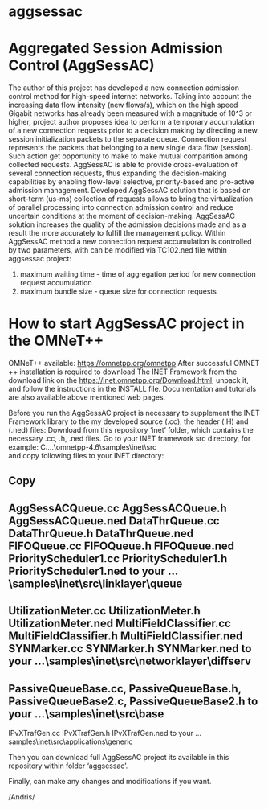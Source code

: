 # aggsessac
Aggregated Session Admission Control (AggSessAC)
==================================
  The author of this project has developed a new connection admission control method for high-speed internet networks. Taking into account the increasing data flow intensity (new flows/s), which on the high speed Gigabit networks has already been measured with a magnitude of 10^3 or higher, project author proposes idea to perform a temporary accumulation of a new connection requests prior to a decision making by directing a new session initialization packets to the separate queue. Connection request represents the packets that belonging to a new single data flow (session). Such action get opportunity to make to make mutual comparition among collected requests. AggSessAC is able to provide cross-evaluation of several connection requests, thus expanding the decision-making capabilities by enabling flow-level selective, priority-based and pro-active admission management. Developed AggSessAC solution that is based on short-term (us-ms) collection of requests allows to bring the virtualization of parallel processing into connection admission control and reduce uncertain conditions at the moment of decision-making. AggSessAC solution increases the quality of the admission decisions made and as a result the more accurately to fulfill the management policy.
  Within AggSessAC method a new connection request accumulation is controlled by two parameters, with can be modified via TC102.ned file within aggsessac project: 
  1) maximum waiting time - time of aggregation period for new connection request accumulation 
  2) maximum bundle size - queue size for connection requests


How to start AggSessAC project in the OMNeT++
=========================================

OMNeT++ available: https://omnetpp.org/omnetpp
After successful OMNET ++ installation is required to download The INET Framework  from the download link on the https://inet.omnetpp.org/Download.html, unpack it, and follow the instructions in the INSTALL file. Documentation and tutorials are also available above mentioned web pages. 

Before you run the  AggSessAC project is necessary to supplement the INET Framework library to the my developed source (.cc), the header (.H) and (.ned) files:
Download from this repository ‘inet’ folder, which contains the necessary .cc, .h, .ned files. 
Go to your INET framework src directory, for example: C:\...\omnetpp-4.6\samples\inet\src\
and copy following files to your INET directory:

Copy
--------------------
AggSessACQueue.cc
AggSessACQueue.h
AggSessACQueue.ned
DataThrQueue.cc
DataThrQueue.h
DataThrQueue.ned
FIFOQueue.cc
FIFOQueue.h
FIFOQueue.ned
PriorityScheduler1.cc
PriorityScheduler1.h
PriorityScheduler1.ned
to your …\samples\inet\src\linklayer\queue
-----------------------

UtilizationMeter.cc
UtilizationMeter.h
UtilizationMeter.ned
MultiFieldClassifier.cc
MultiFieldClassifier.h
MultiFieldClassifier.ned
SYNMarker.cc
SYNMarker.h
SYNMarker.ned
to your …\samples\inet\src\networklayer\diffserv
-----------------------

PassiveQueueBase.cc, 
PassiveQueueBase.h, 
PassiveQueueBase2.c, 
PassiveQueueBase2.h 
to your	…\samples\inet\src\base
-----------------------

IPvXTrafGen.cc
IPvXTrafGen.h
IPvXTrafGen.ned
to your … samples\inet\src\applications\generic


Then you can download full AggSessAC project its available in this repository within folder ‘aggsessac’.

Finally, can make any changes and modifications if you want.

/Andris/
 
